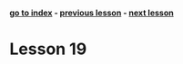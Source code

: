 #### [go to index](https://github.com/KerimCETINBAS/golang) - [previous lesson](https://github.com/KerimCETINBAS/golang/tree/lesson_18) - [next lesson](https://github.com/KerimCETINBAS/golang/tree/lesson_20)

&#10;

# Lesson 19
